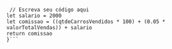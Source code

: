 ```function calculaSalario(qtdeCarrosVendidos, valorTotalVendas) {
 // Escreva seu código aqui
let salario = 2000
let comissao = ((qtdeCarrosVendidos * 100) + (0.05 * valorTotalVendas)) + salario 
return comissao
}```
